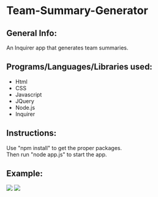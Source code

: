 # Team-Summary-Generator

## General Info:
An Inquirer app that generates team summaries.

## Programs/Languages/Libraries used:
* Html
* CSS
* Javascript
* JQuery
* Node.js
* Inquirer

## Instructions:
Use "npm install" to get the proper packages.
<br>
Then run "node app.js" to start the app.

## Example:

<img src="https://imgur.com/6b5quXu.jpg">

<img src="https://imgur.com/tVtDaIx.jpg">
